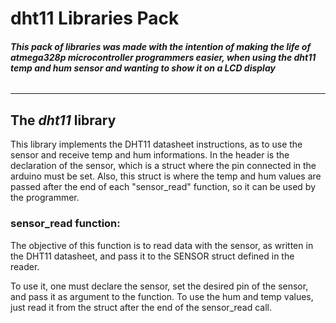 # dht11 Libraries Pack

###### **This pack of libraries was made with the intention of making the life of atmega328p microcontroller programmers easier, when using the dht11 temp and hum sensor and wanting to show it on a LCD display**

-----------------

## The _dht11_ library
This library implements the DHT11 datasheet instructions, as to use the sensor and receive temp and hum informations. In the header is the declaration of the sensor, which is a struct where the pin connected in the arduino must be set. Also, this struct is where the temp and hum values are passed after the end of each "sensor_read" function, so it can be used by the programmer.

### sensor_read function:

The objective of this function is to read data with the sensor, as written in the DHT11 datasheet, and pass it to the SENSOR struct defined in the reader. 

To use it, one must declare the sensor, set the desired pin of the sensor, and pass it as argument to the function. To use the hum and temp values, just read it from the struct after the end of the sensor_read call.
